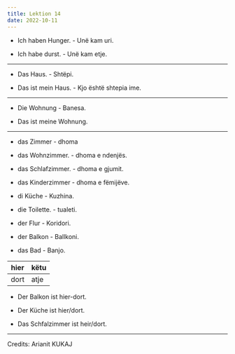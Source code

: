 ```yaml
---
title: Lektion 14
date: 2022-10-11
---
```


- Ich haben Hunger. - Unë kam uri.

- Ich habe durst. - Unë kam etje.

- ---

- Das Haus. - Shtëpi.

- Das ist mein Haus. - Kjo është shtepia ime.

- ---

- Die Wohnung - Banesa.

- Das ist meine Wohnung.

- ---

- das Zimmer - dhoma

- das Wohnzimmer. - dhoma e ndenjës.

- das Schlafzimmer. - dhoma e gjumit.

- das Kinderzimmer - dhoma e fëmijëve.

- di Küche - Kuzhina.

- die Toilette. - tualeti.

- der Flur - Koridori.

- der Balkon - Ballkoni.

- das Bad - Banjo.

| hier | këtu |
| ---- | ---- |
| dort | atje |

- Der Balkon ist hier-dort.

- Der Küche ist hier/dort.

- Das Schfalzimmer ist heir/dort.

---

Credits: Arianit KUKAJ
